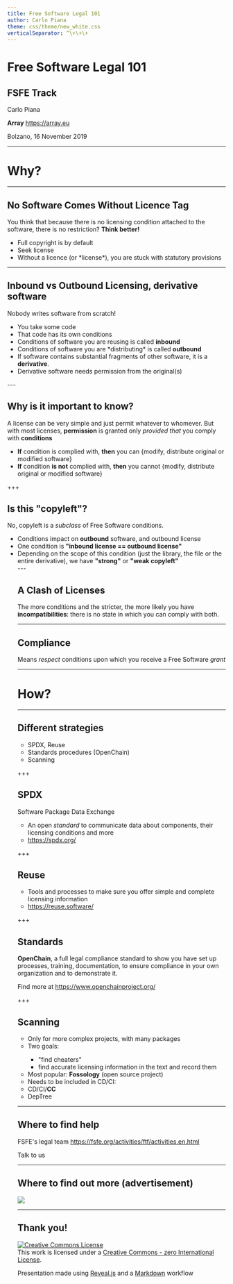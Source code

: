 ```yaml
---
title: Free Software Legal 101
author: Carlo Piana
theme: css/theme/new_white.css
verticalSeparator: ^\+\+\+  
---
```



# Free Software Legal 101

## FSFE Track

Carlo Piana

**Array**
  https://array.eu

Bolzano, 16 November 2019

---
# Why?

---
## No Software Comes Without Licence Tag

You think that because there is no licensing condition attached to the software, there is no restriction? **Think better!**

<ul>
<li class="fragment">Full copyright is by default</li>
<li class="fragment">Seek license</li>
<li class="fragment">Without a licence (or *license*), you are stuck with statutory provisions </li>
</ul>

---
## Inbound vs Outbound Licensing, derivative software

Nobody writes software from scratch!

<ul>
<li class="fragment">You take some code</li>
<li class="fragment">That code has its own conditions</li>
<li class="fragment">Conditions of software you are reusing is called <strong>inbound</strong> </li>
<li class="fragment">Conditions of software you are *distributing* is called <strong>outbound</strong></li>
<li class="fragment">If software contains substantial fragments of other software, it is a <strong>derivative</strong>.</li>
<li class="fragment">Derivative software needs permission from the original(s)</li>
</ul>
---

## Why is it important to know?

A license can be very simple and just permit whatever to whomever. But with most licenses, **permission** is granted only *provided that* you comply with **conditions**

<ul>
<li class="fragment"><strong>If</strong> condition is complied with, <strong>then</strong> you can {modify, distribute original or modified software}</li>
<li class="fragment"> <strong>If</strong> condition <strong>is not</strong> complied with, <strong>then</strong> you cannot {modify, distribute original or modified software}</li>
</ul>

+++

## Is this "copyleft"?

No, copyleft is a *subclass* of  Free Software conditions.
<ul>
<li class="fragment">Conditions impact on <strong>outbound</strong> software, and outbound license</li>
<li class="fragment">One condition is <strong>"inbound license == outbound license"</strong></li>
<li class="fragment">Depending on the scope of this condition (just the library, the file or the entire derivative), we have <strong>"strong"</strong> or <strong>"weak copyleft"</strong>
</li>
---

## A Clash of Licenses

The more conditions and the stricter, the more likely you have **incompatibilities**: there is no state in which you can comply with both.

---

## Compliance

Means *respect* conditions upon which you receive a Free Software *grant*

---

# How?

---

## Different strategies

<ul>
<li class="fragment">SPDX, Reuse </li>
<li class="fragment">Standards procedures (OpenChain)</li>
<li class="fragment">Scanning</li>
</ul>

+++

## SPDX

Software Package Data Exchange

* An open *standard* to communicate data about components, their licensing conditions and more
* <https://spdx.org/>

+++

## Reuse

* Tools and processes to make sure you offer simple and complete licensing information
* <https://reuse.software/>


+++

## Standards

**OpenChain**, a full legal compliance standard to show you have set up processes, training, documentation, to ensure compliance in your own organization and to demonstrate it.

Find more at <https://www.openchainproject.org/>

+++

## Scanning

<ul>
<li class="fragment">Only for more complex projects, with many packages</li>
<li class="fragment">Two goals:</li>
  <ul class="fragment">
  <li> "find cheaters"</li>
  <li> find accurate licensing information in the text and record them</li>
  </ul>
<li class="fragment">Most popular: <strong>Fossology</strong> (open source project)</li>
<li class="fragment">Needs to be included in CD/CI:</li>
<li class="fragment">CD/CI/<strong class="fragment">CC</strong></li>
<li class="fragment">DepTree</li>
</ul>

---

## Where to find help

<span>FSFE's legal team <https://fsfe.org/activities/ftf/activities.en.html></span>  <!-- .element: class="fragment" data-fragment-index="2" -->

Talk to us <!-- .element class="fragment" -->



---

## Where to find out more (advertisement)

<img class="center-img" src="assets/book_piana.jpg" />


---

## Thank you!


<div class="bottom">
<p><a rel="license" href="http://creativecommons.org/publicdomain/zero/1.0/"><img alt="Creative Commons License" style="border-width:0" src="http://i.creativecommons.org/p/zero/1.0/88x31.png" /></a><br />This work is licensed under a <a rel="license" href="http://creativecommons.org/publicdomain/zero/1.0/">Creative Commons - zero International License</a>.
</p>

Presentation made using [Reveal.js][81aa3153] and a [Markdown](https://daringfireball.net/projects/markdown/syntax) workflow

</div>

  [81aa3153]: https://revealjs.com/ "Reveal"
